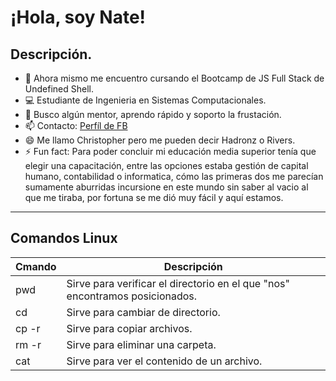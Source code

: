 # ¡Hola, soy Nate!

## Descripción.

- 🥋 Ahora mismo me encuentro cursando el Bootcamp de JS Full Stack de Undefined Shell.
- 💻 Estudiante de Ingenieria en Sistemas Computacionales.
- 🤔 Busco algún mentor, aprendo rápido y soporto la frustación. 
- 📫 Contacto: [Perfíl de FB](https://www.facebook.com/Riverongas)
- 😄 Me llamo Christopher pero me pueden decir Hadronz o Rivers.
- ⚡ Fun fact: Para poder concluir mi educación media superior tenía que elegir una capacitación, entre las opciones estaba gestión de capital humano, contabilidad o informatica, cómo las primeras dos me parecían sumamente aburridas incursione en este mundo sin saber al vacio al que me tiraba, por fortuna se me dió muy fácil y aquí estamos.

---
## Comandos Linux
| Cmando | Descripción                                                                 |
|--------| --------------------------------------------------------------------------- |
| pwd    | Sirve para verificar el directorio en el que "nos" encontramos posicionados.|
| cd     | Sirve para cambiar de directorio.                                           |
| cp -r  | Sirve para copiar archivos.                                                 |
| rm -r  | Sirve para eliminar una carpeta.                                            |
| cat    | Sirve para ver el contenido de un archivo.                                  |

